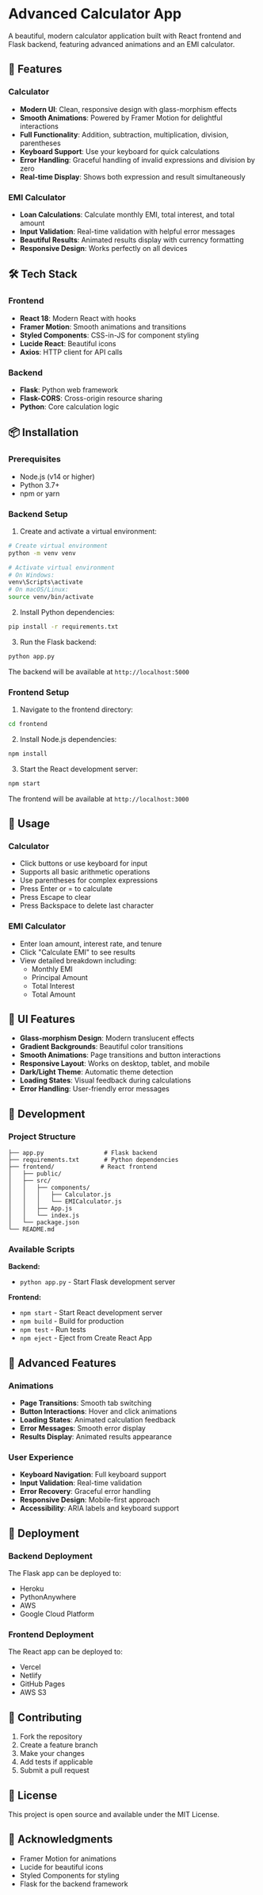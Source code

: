 # Advanced Calculator App

A beautiful, modern calculator application built with React frontend and Flask backend, featuring advanced animations and an EMI calculator.

## 🚀 Features

### Calculator
- **Modern UI**: Clean, responsive design with glass-morphism effects
- **Smooth Animations**: Powered by Framer Motion for delightful interactions
- **Full Functionality**: Addition, subtraction, multiplication, division, parentheses
- **Keyboard Support**: Use your keyboard for quick calculations
- **Error Handling**: Graceful handling of invalid expressions and division by zero
- **Real-time Display**: Shows both expression and result simultaneously

### EMI Calculator
- **Loan Calculations**: Calculate monthly EMI, total interest, and total amount
- **Input Validation**: Real-time validation with helpful error messages
- **Beautiful Results**: Animated results display with currency formatting
- **Responsive Design**: Works perfectly on all devices

## 🛠️ Tech Stack

### Frontend
- **React 18**: Modern React with hooks
- **Framer Motion**: Smooth animations and transitions
- **Styled Components**: CSS-in-JS for component styling
- **Lucide React**: Beautiful icons
- **Axios**: HTTP client for API calls

### Backend
- **Flask**: Python web framework
- **Flask-CORS**: Cross-origin resource sharing
- **Python**: Core calculation logic

## 📦 Installation

### Prerequisites
- Node.js (v14 or higher)
- Python 3.7+
- npm or yarn

### Backend Setup
1. Create and activate a virtual environment:
```bash
# Create virtual environment
python -m venv venv

# Activate virtual environment
# On Windows:
venv\Scripts\activate
# On macOS/Linux:
source venv/bin/activate
```

2. Install Python dependencies:
```bash
pip install -r requirements.txt
```

3. Run the Flask backend:
```bash
python app.py
```

The backend will be available at `http://localhost:5000`

### Frontend Setup
1. Navigate to the frontend directory:
```bash
cd frontend
```

2. Install Node.js dependencies:
```bash
npm install
```

3. Start the React development server:
```bash
npm start
```

The frontend will be available at `http://localhost:3000`

## 🎯 Usage

### Calculator
- Click buttons or use keyboard for input
- Supports all basic arithmetic operations
- Use parentheses for complex expressions
- Press Enter or = to calculate
- Press Escape to clear
- Press Backspace to delete last character

### EMI Calculator
- Enter loan amount, interest rate, and tenure
- Click "Calculate EMI" to see results
- View detailed breakdown including:
  - Monthly EMI
  - Principal Amount
  - Total Interest
  - Total Amount

## 🎨 UI Features

- **Glass-morphism Design**: Modern translucent effects
- **Gradient Backgrounds**: Beautiful color transitions
- **Smooth Animations**: Page transitions and button interactions
- **Responsive Layout**: Works on desktop, tablet, and mobile
- **Dark/Light Theme**: Automatic theme detection
- **Loading States**: Visual feedback during calculations
- **Error Handling**: User-friendly error messages

## 🔧 Development

### Project Structure
```
├── app.py                 # Flask backend
├── requirements.txt       # Python dependencies
├── frontend/             # React frontend
│   ├── public/
│   ├── src/
│   │   ├── components/
│   │   │   ├── Calculator.js
│   │   │   └── EMICalculator.js
│   │   ├── App.js
│   │   └── index.js
│   └── package.json
└── README.md
```

### Available Scripts

**Backend:**
- `python app.py` - Start Flask development server

**Frontend:**
- `npm start` - Start React development server
- `npm build` - Build for production
- `npm test` - Run tests
- `npm eject` - Eject from Create React App

## 🌟 Advanced Features

### Animations
- **Page Transitions**: Smooth tab switching
- **Button Interactions**: Hover and click animations
- **Loading States**: Animated calculation feedback
- **Error Messages**: Smooth error display
- **Results Display**: Animated results appearance

### User Experience
- **Keyboard Navigation**: Full keyboard support
- **Input Validation**: Real-time validation
- **Error Recovery**: Graceful error handling
- **Responsive Design**: Mobile-first approach
- **Accessibility**: ARIA labels and keyboard support

## 🚀 Deployment

### Backend Deployment
The Flask app can be deployed to:
- Heroku
- PythonAnywhere
- AWS
- Google Cloud Platform

### Frontend Deployment
The React app can be deployed to:
- Vercel
- Netlify
- GitHub Pages
- AWS S3

## 🤝 Contributing

1. Fork the repository
2. Create a feature branch
3. Make your changes
4. Add tests if applicable
5. Submit a pull request

## 📄 License

This project is open source and available under the MIT License.

## 🙏 Acknowledgments

- Framer Motion for animations
- Lucide for beautiful icons
- Styled Components for styling
- Flask for the backend framework 